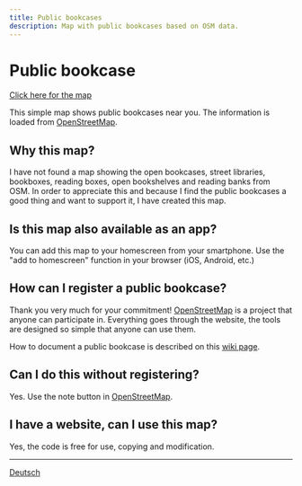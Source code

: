 ```yaml
---
title: Public bookcases
description: Map with public bookcases based on OSM data.
---
```


# Public bookcase

[Click here for the map](https://public-bookcase.github.io/map.html)

This simple map shows public bookcases near you. The information is loaded from [OpenStreetMap](https://www.openstreetmap.org).

## Why this map?

I have not found a map showing the open bookcases, street libraries, bookboxes, reading boxes, open bookshelves and reading banks from OSM. In order to appreciate this and because I find the public bookcases a good thing and want to support it, I have created this map.

## Is this map also available as an app?

You can add this map to your homescreen from your smartphone. Use the "add to homescreen" function in your browser (iOS, Android, etc.)

## How can I register a public bookcase?

Thank you very much for your commitment! [OpenStreetMap](https://www.openstreetmap.org) is a project that anyone can participate in. Everything goes through the website, the tools are designed so simple that anyone can use them.

How to document a public bookcase is described on this [wiki page](https://wiki.openstreetmap.org/wiki/DE:Tag:amenity%3Dpublic_bookcase).

## Can I do this without registering?

Yes. Use the note button in [OpenStreetMap](https://www.openstreetmap.org).

## I have a website, can I use this map?

Yes, the code is free for use, copying and modification.

---
[Deutsch](/de)
